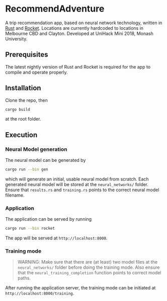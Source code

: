 # RecommendAdventure

A trip recommendation app, based on neural network technology,
written in [Rust](https://rust-lang.org) and [Rocket](https://rocket.rs).
Locations are currently hardcoded to locations in Melbourne CBD and Clayton.
Developed at UniHack Mini 2018, Monash University.

## Prerequisites

The latest nightly version of Rust and Rocket
is required for the app to compile and operate properly.

## Installation

Clone the repo, then

```bash
cargo build
```

at the root folder.

## Execution

### Neural Model generation

The neural model can be generated by

```bash
cargo run --bin gen
```

which will generate an initial, usable neural model from scratch.
Each generated neural model will be stored at the `neural_networks/` folder.
Ensure that `results.rs` and `training.rs` points to the correct neural model filename.

### Application

The application can be served by running

```bash
cargo run --bin rocket
```

The app will be served at `http://localhost:8000`.

### Training mode

> WARNING: Make sure that there are (at least) two model files at the `neural_networks/` folder before doing the training mode. Also ensure that the `neural_training_completion` function points to correct model paths.

After running the application server, the training mode can be initiated at `http://localhost:8000/training`.
